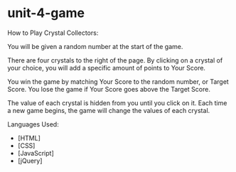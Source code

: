 # unit-4-game
How to Play Crystal Collectors:

You will be given a random number at the start of the game. 

There are four crystals to the right of the page. By clicking on a crystal of your choice, you will add a specific amount of points to Your Score. 

You win the game by matching Your Score to the random number, or Target Score. You lose the game if Your Score goes above the Target Score. 

The value of each crystal is hidden from you until you click on it. Each time a new game begins, the game will change the values of each crystal.

Languages Used:
* [HTML]
* [CSS]
* [JavaScript]
* [jQuery]



